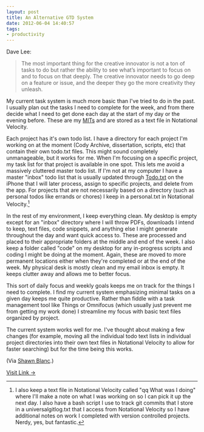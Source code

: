 ```yaml
---
layout: post
title: An Alternative GTD System
date: 2012-06-04 14:40:57
tags:
- productivity
---
```


Dave Lee:

> The most important thing for the creative innovator is not a ton of tasks to do but rather the ability to see what’s important to focus on and to focus on that deeply. The creative innovator needs to go deep on a feature or issue, and the deeper they go the more creativity they unleash.

My current task system is much more basic than I've tried to do in the past. I usually plan out the tasks I need to complete for the week, and from there decide what I need to get done each day at the start of my day or the evening before. These are my [MITs](http://zenhabits.net/purpose-your-day-most-important-task/) and are stored as a text file in Notational Velocity.

Each project has it's own todo list. I have a directory for each project I'm working on at the moment (Cody Archive, dissertation, scripts, etc) that contain their own todo.txt files. This might sound completely unmanageable, but it works for me. When I'm focusing on a specific project, my task list for that project is available in one spot. This lets me avoid a massively cluttered master todo list. If I'm not at my computer I have a master "inbox" todo list that is usually updated through [Todo.txt](http://www.todotxt.com/) on the iPhone that I will later process, assign to specific projects, and delete from the app. For projects that are not necessarily based on a directory (such as personal todos like errands or chores) I keep in a personal.txt in Notational Velocity.[^nvwhat]

In the rest of my environment, I keep everything clean. My desktop is empty except for an "inbox" directory where I will throw PDFs, downloads I intend to keep, text files, code snippets, and anything else I might generate throughout the day and want quick access to. These are processed and placed to their appropriate folders at the middle and end of the week. I also keep a folder called "code" on my desktop for any in-progress scripts and coding I might be doing at the moment. Again, these are moved to more permanent locations either when they're completed or at the end of the week. My physical desk is mostly clean and my email inbox is empty. It keeps clutter away and allows me to better focus. 

This sort of daily focus and weekly goals keeps me on track for the things I need to complete. I find my current system emphasizing minimal tasks on a given day keeps me quite productive. Rather than fiddle with a task management tool like Things or Omnifocus (which usually just prevent me from getting my work done) I streamline my focus with basic text files organized by project.

The current system works well for me. I've thought about making a few changes (for example, moving all the individual todo text lists in individual project directories into their own text files in Notational Velocity to allow for faster searching) but for the time being this works.

(Via [Shawn Blanc](http://shawnblanc.net/2012/06/dave-lee-gtd/).)

[^nvwhat]: I also keep a text file in Notational Velocity called "qq What was I doing" where I'll make a note on what I was working on so I can pick it up the next day. I also have a bash script I use to track git commits that I store in a universalgitlog.txt that I access from Notational Velocity so I have additional notes on work I completed with version controlled projects. Nerdy, yes, but fantastic.

[Visit Link →](http://heydave.org/post/24286720323/gtd-sucks-for-creative-work-heres-an-alternative)